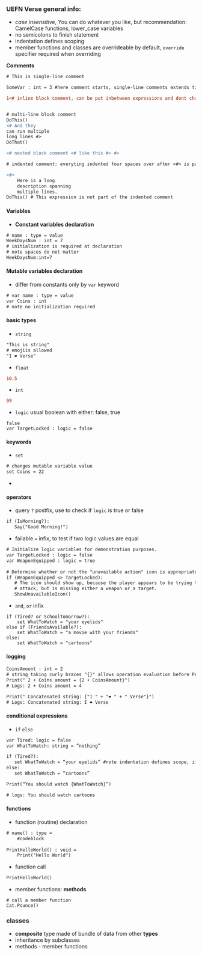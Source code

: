 ### UEFN Verse general info:
- _case insensitive_, You can do whatever you like, but recommendation: CamelCase functions, lower_case variables
- no semicolons to finish statement
- indentation defines scoping
- member functions and classes are overrideable by default, `override` specifier required when overriding

**Comments**
```diff
# This is single-line comment

SomeVar : int = 3 #here comment starts, single-line comments extends till end of line

1<# inline block comment, can be put inbetween expressions and dont change them #>+2


# multi-line block comment
DoThis()
<# And they
can run multiple
long lines #>
DoThat()

<# nested block comment <# like this #> #>

# indented comment: everyting indented four spaces over after <#> is part of the code comment, anything not having four spaces is not:

<#>
    Here is a long
    description spanning
    multiple lines.
DoThis() # This expression is not part of the indented comment
```
 
#### Variables
- **Constant variables declaration**
```diff
# name : type = value
WeekDaysNum : int = 7
# initialization is required at declaration
# note spaces do not matter
WeekDaysNum:int=7 

```
#### **Mutable variables declaration**
- differ from constants only by ```var``` keyword
```diff
# var name : type = value
var Coins : int
# note no initialization required
```

#### basic types

 - `string`
```diff
"This is string"
# emojiis allowed
"I ❤️ Verse"
```
- `float`
```diff
10.5
```
- `int`
```diff
99
```
- `logic` usual boolean with either: false, true
```
false
var TargetLocked : logic = false
```
#### keywords
- `set`
```diff
# changes mutable variable value
set Coins = 22
```
- 

#### operators
 * query `?` postfix, use to check if `logic` is true or false
 ``` diff
 if (IsMorning?):
    Say("Good Morning!")
 ```
 * failable `=` infix, to test if two logic values are equal
 ```diff
 # Initialize logic variables for demonstration purposes.
var TargetLocked : logic = false
var WeaponEquipped : logic = true
	
# Determine whether or not the "unavailable action" icon is appropriate.
if (WeaponEquipped <> TargetLocked):
    # The icon should show up, because the player appears to be trying to
    # attack, but is missing either a weapon or a target.
    ShowUnavailableIcon()
```
 * `and`, `or` infix
``` dif
if (Tired? or SchoolTomorrow?):
    set WhatToWatch = "your eyelids"
else if (FriendsAvailable?):
    set WhatToWatch = "a movie with your friends"
else: 
    set WhatToWatch = "cartoons"
```

#### logging
```diff
CoinsAmount : int = 2
# string taking curly braces "{}" allows operation evaluation before Print() gets executed:
Print(" 2 + Coins amount = {2 + CoinsAmount}")
# Logs: 2 + Coins amount = 4

Print(" Concatenated string: {"I " + "❤️ " + " Verse"}")
# Logs: Concatenated string: I ❤️ Verse
```

#### conditional expressions
 - `if` `else`
 ```diff
var Tired: logic = false
var WhatToWatch: string = “nothing”

if (Tired?):
	set WhatToWatch = “your eyelids” #note indentation defines scope, if Tired? = true, only this expression will be evaluated, else: scope will be omitted
else:
	set WhatToWatch = “cartoons”

Print(“You should watch {WhatToWatch}”)

# logs: You should watch cartoons
```

#### functions
* function (routine) declaration
```diff
# name() : type =
    #codeblock
    
PrintHelloWorld() : void = 
    Print("Hello World")
```
 * function call
```diff
PrintHelloWorld()
```
 * member functions: **methods**
 ```dif
# call a member function 
Cat.Pounce()
 ```

### classes
 * **composite** type made of bundle of data from other **types**
 * inheritance by subclasses
 * methods - member functions
